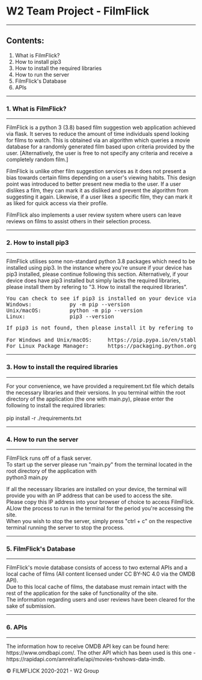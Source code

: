 #        W2 Team Project - FilmFlick        

---------------------------------------------
   Contents:
---------------------------------------------
1. What is FilmFlick?
2. How to install pip3
3. How to install the required libraries
4. How to run the server 
5. FilmFlick's Database
6. APIs

---------------------------------------------
   ### 1. What is FilmFlick?
---------------------------------------------
<p>FilmFlick is a python 3 (3.8) based film suggestion web application achieved via flask.
It serves to reduce the amount of time individuals spend looking for films to watch.
This is obtained via an algorithm which queries a movie database for a randomly generated film based upon criteria provided by the user.
[Alternatively, the user is free to not specify any criteria and receive a completely random film.] </p>

<p>FilmFlick is unlike other film suggestion services as it does not present a bias towards certain films depending on a user's viewing habits.
This design point was introduced to better present new media to the user.
If a user dislikes a film, they can mark it as disliked and prevent the algorithm from suggesting it again.
Likewise, if a user likes a specific film, they can mark it as liked for quick access via their profile.</p>

<p>FilmFlick also implements a user review system where users can leave reviews on films to assist others in their selection process.</p>


---------------------------------------------
 ###  2. How to install pip3
---------------------------------------------
<p>FilmFlick utilises some non-standard python 3.8 packages which need to be installed using pip3.
In the instance where you're unsure if your device has pip3 installed, please continue following this section.
Alternatively, if your device does have pip3 installed but simply lacks the required libraries, please install them by refering to "3. How to install the required libraries".</p>

<pre>You can check to see if pip3 is installed on your device via:
Windows:            py -m pip --version
Unix/macOS:         python -m pip --version
Linux:              pip3 --version</pre>

<pre>If pip3 is not found, then please install it by refering to the respective link:

For Windows and Unix/macOS:     https://pip.pypa.io/en/stable/installing/
For Linux Package Manager:      https://packaging.python.org/guides/installing-using-linux-tools/</pre>


---------------------------------------------
 ### 3. How to install the required libraries
---------------------------------------------
<p>For your convenience, we have provided a requirement.txt file which details the necessary libraries and their versions.
In you terminal within the root directory of the application (the one with main.py), please enter the following to install the required libraries: 
<br><br>
pip install -r ./requirements.txt</p>


---------------------------------------------
  ### 4. How to run the server
---------------------------------------------
<p>FilmFlick runs off of a flask server. <br>
To start up the server please run "main.py" from the terminal located in the root directory of the application with
<br>
python3 main.py<br></p>

<p>If all the necessary libraries are installed on your device, the terminal will provide you with an IP address that can be used to access the site.<br>
Please copy this IP address into your browser of choice to access FilmFlick.<br>
ALlow the process to run in the terminal for the period you're accessing the site.<br>
When you wish to stop the server, simply press "ctrl + c" on the respective terminal running the server to stop the process.</p>


---------------------------------------------
### 5. FilmFlick's Database
---------------------------------------------
<p>FilmFlick's movie database consists of access to two external APIs and a local cache of films (All content licensed under CC BY-NC 4.0 via the OMDB API).<br>
Due to this local cache of films, the database must remain intact with the rest of the application for the sake of functionality of the site.<br>
The information regarding users and user reviews have been cleared for the sake of submission.</p>

---------------------------------------------
### 6. APIs
---------------------------------------------
<p>The information how to receive OMDB API key can be found here: https://www.omdbapi.com/. The other API which has been used is this one - https://rapidapi.com/amrelrafie/api/movies-tvshows-data-imdb.</p>

<p>© FILMFLICK 2020-2021 - W2 Group</p>









